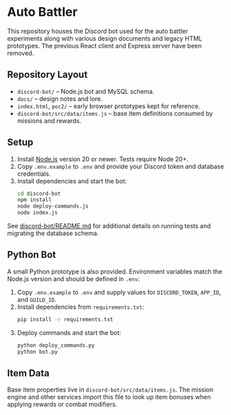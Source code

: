 # Auto Battler

This repository houses the Discord bot used for the auto battler experiments along with various design documents and legacy HTML prototypes. The previous React client and Express server have been removed.

## Repository Layout

- `discord-bot/` – Node.js bot and MySQL schema.
- `docs/` – design notes and lore.
- `index.html`, `poc2/` – early browser prototypes kept for reference.
- `discord-bot/src/data/items.js` – base item definitions consumed by missions and rewards.

## Setup

1. Install [Node.js](https://nodejs.org/) version 20 or newer. Tests require Node 20+.
2. Copy `.env.example` to `.env` and provide your Discord token and database credentials.
3. Install dependencies and start the bot:
   ```bash
   cd discord-bot
   npm install
   node deploy-commands.js
   node index.js
   ```

See [discord-bot/README.md](discord-bot/README.md) for additional details on running tests and migrating the database schema.

## Python Bot

A small Python prototype is also provided. Environment variables match the Node.js version and should be defined in `.env`:

1. Copy `.env.example` to `.env` and supply values for `DISCORD_TOKEN`, `APP_ID`, and `GUILD_ID`.
2. Install dependencies from `requirements.txt`:
   ```bash
   pip install -r requirements.txt
   ```
3. Deploy commands and start the bot:
   ```bash
   python deploy_commands.py
   python bot.py
   ```

## Item Data

Base item properties live in `discord-bot/src/data/items.js`. The mission engine and other services import this file to look up item bonuses when applying rewards or combat modifiers.
